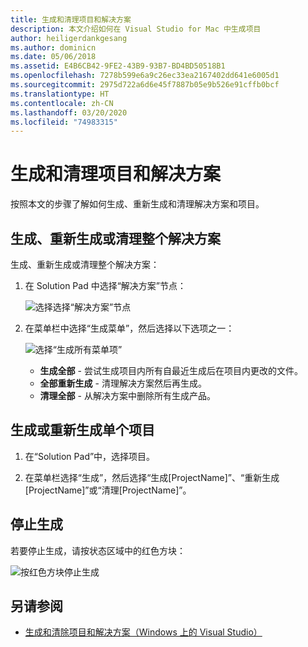 ```yaml
---
title: 生成和清理项目和解决方案
description: 本文介绍如何在 Visual Studio for Mac 中生成项目
author: heiligerdankgesang
ms.author: dominicn
ms.date: 05/06/2018
ms.assetid: E4B6CB42-9FE2-43B9-93B7-BD4BD50518B1
ms.openlocfilehash: 7278b599e6a9c26ec33ea2167402dd641e6005d1
ms.sourcegitcommit: 2975d722a6d6e45f7887b05e9b526e91cffb0bcf
ms.translationtype: HT
ms.contentlocale: zh-CN
ms.lasthandoff: 03/20/2020
ms.locfileid: "74983315"
---
```

# <a name="building-and-cleaning-projects-and-solutions"></a>生成和清理项目和解决方案

按照本文的步骤了解如何生成、重新生成和清理解决方案和项目。

## <a name="to-build-rebuild-or-clean-an-entire-solution"></a>生成、重新生成或清理整个解决方案

生成、重新生成或清理整个解决方案：

1. 在 Solution Pad 中选择“解决方案”节点：

    ![选择选择“解决方案”节点](media/compiling-and-building-image1.png)

2. 在菜单栏中选择“生成菜单”，然后选择以下选项之一：

    ![选择“生成所有菜单项”](media/compiling-and-building-image2.png)

    * **生成全部** - 尝试生成项目内所有自最近生成后在项目内更改的文件。
    * **全部重新生成** - 清理解决方案然后再生成。
    * **清理全部** - 从解决方案中删除所有生成产品。

## <a name="to-build-or-rebuild-a-single-project"></a>生成或重新生成单个项目

1. 在“Solution Pad”中，选择项目。

2. 在菜单栏选择“生成”，然后选择“生成[ProjectName]”、“重新生成[ProjectName]”或“清理[ProjectName]”。

## <a name="to-stop-a-build"></a>停止生成

若要停止生成，请按状态区域中的红色方块：

![按红色方块停止生成](media/compiling-and-building-image3.png)

## <a name="see-also"></a>另请参阅

- [生成和清除项目和解决方案（Windows 上的 Visual Studio）](/visualstudio/ide/building-and-cleaning-projects-and-solutions-in-visual-studio)